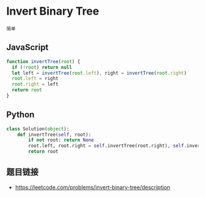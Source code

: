 # Invert Binary Tree
`简单`

## JavaScript
```javascript
function invertTree(root) {
  if (!root) return null
  let left = invertTree(root.left), right = invertTree(root.right)
  root.left = right
  root.right = left
  return root
}
```

## Python
```python
class Solution(object):
    def invertTree(self, root):
        if not root: return None
        root.left, root.right = self.invertTree(root.right), self.invertTree(root.left)
        return root
```

## 题目链接
* https://leetcode.com/problems/invert-binary-tree/description
